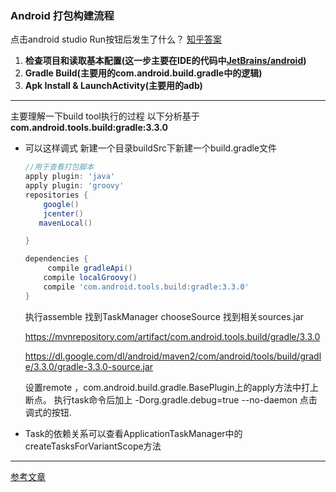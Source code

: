 ### Android 打包构建流程

点击android studio  Run按钮后发生了什么？ [知乎答案](https://www.zhihu.com/question/65289196)

1. **检查项目和读取基本配置(这一步主要在IDE的代码中[JetBrains/android](https://link.zhihu.com/?target=https%3A//github.com/JetBrains/android))**
2. **Gradle Build(主要用的com.android.build.gradle中的逻辑)**
3. **Apk Install & LaunchActivity(主要用的adb)**

---

主要理解一下build tool执行的过程  以下分析基于**com.android.tools.build:gradle:3.3.0**

* 可以这样调式 新建一个目录buildSrc下新建一个build.gradle文件 

  ```groovy
  //用于查看打包脚本
  apply plugin: 'java'
  apply plugin: 'groovy'
  repositories {
      google()
      jcenter()
     mavenLocal()
  
  }
  
  dependencies {
       compile gradleApi()
      compile localGroovy()
      compile 'com.android.tools.build:gradle:3.3.0'
  }
  ```

  执行assemble 找到TaskManager  chooseSource 找到相关sources.jar  

  https://mvnrepository.com/artifact/com.android.tools.build/gradle/3.3.0

  https://dl.google.com/dl/android/maven2/com/android/tools/build/gradle/3.3.0/gradle-3.3.0-source.jar

  设置remote ，com.android.build.gradle.BasePlugin上的apply方法中打上断点。
  执行task命令后加上  -Dorg.gradle.debug=true --no-daemon 点击调式的按钮.

* Task的依赖关系可以查看ApplicationTaskManager中的createTasksForVariantScope方法

---

[参考文章](https://www.jianshu.com/p/11f030b2034f)




